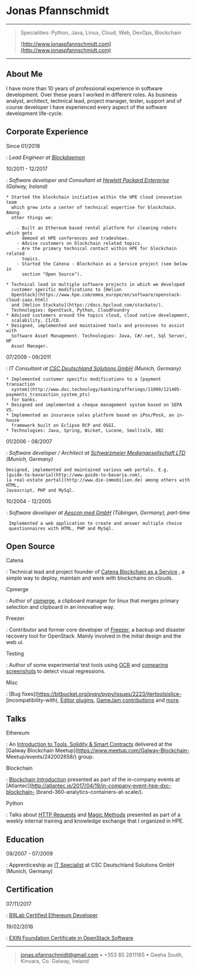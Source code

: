 Jonas Pfannschmidt
==================

----

>  Specialities: Python, Java, Linux, Cloud, Web, DevOps, Blockchain
>
>  [http://www.jonaspfannschmidt.com](http://www.jonaspfannschmidt.com)

----

About Me
--------

I have more than 10 years of professional experience in software development. 
Over these years I worked in different roles. As business analyst, architect, 
technical lead, project manager, tester, support and of course developer I have
experienced every aspect of the software development life-cycle.

Corporate Experience
--------------------

Since 01/2018

:   *Lead Engineer at [Blockdaemon](https://www.blockdaemon.com)*

10/2011 - 12/2017

:   *Software developer and Consultant at [Hewlett Packard 
    Enterprise](https://www.hpe.com) (Galway, Ireland)*

    * Started the blockchain initiative within the HPE cloud innovation team
      which grew into a center of technical expertise for blockchain. Among
      other things we:

        - Built an Ethereum based rental platform for cleaning robots which gets 
          demoed at HPE conferences and tradeshows.
        - Advise customers on blockchain related topics.
        - Are the primary technical contact within HPE for blockchain related 
          topics.
        - Started the Catena - Blockchain as a Service project (see below in 
          section "Open Source").

    * Technical lead in multiple software projects in which we developed 
      customer specific modifications to [Helion 
      OpenStack](https://www.hpe.com/emea_europe/en/software/openstack-cloud-iaas.html) 
      and [Helion Stackato](https://docs.hpcloud.com/stackato/). 
      Technologies: OpenStack, Python, CloudFoundry
    * Advised customers around the topics cloud, cloud native development, 
      scalability, CI/CD.
    * Designed, implemented and maintained tools and processes to assist with
      Software Asset Management. Technologies: Java, C#/.net, Sql Server, HP
      Asset Manager.


07/2009 - 09/2011

:   *IT Consultant at [CSC Deutschland Solutions GmbH](http://www.csc.com/)
    (Munich, Germany)*

    * Implemented customer specific modifications to a [payment transaction 
      system](http://www.dxc.technology/banking/offerings/11090/121405-payments_transaction_system_pts) 
      for banks.
    * Designed and implemented a cheque management system based on SEPA V5.
    * Implemented an insurance sales platform based on iPos/PosX, an in-house
      framework built on Eclipse RCP and OSGI.
    * Technologies: Java, Spring, Wicket, Lucene, Smalltalk, DB2

01/2006 - 08/2007

:   *Software developer / Architect at [Schwarzmeier Mediengesellschaft 
    LTD](http://schwarzmeier-medien.de/) (Munich, Germany)*

    Designed, implemented and maintained various web portals. E.g.
    [guide-to-bavaria](http://www.guide-to-bavaria.com),
    [a real-estate portal](http://www.die-immobilien.de) among others with HTML, 
    Javascript, PHP and MySql.

10/2004 - 12/2005

:    *Software developer at [Aescon med GmbH](http://www.aesconmed.de/) 
     (Tübingen, Germany), part-time*

     Implemented a web application to create and answer multiple choice 
     questionnaires with HTML, PHP and MySql.

Open Source
-----------

Catena

:   Technical lead and project founder of 
    [Catena Blockchain as a Service](https://github.com/HewlettPackard/Catena)
    , a simple way to deploy, maintain and work with blockchains on clouds.

Cpmerge

:   Author of [cpmerge](http://jonaspfannschmidt.com/cpmerge.html), a 
    clipboard manager for linux that merges primary selection and clipboard in 
    an innovative way.

Freezer

: Contributor and former core developer of
  [Freezer](https://wiki.openstack.org/wiki/Freezer), a backup and disaster
  recovery tool for OpenStack. Mainly involved in the initial design and the web
  ui.

Testing

: Author of some experimental test tools using
  [OCR](https://github.com/JonasPf/ocr_testtool) and [comparing
  screenshots](https://github.com/JonasPf/testtools) to detect visual
  regressions.

Misc

: [Bug fixes](https://bitbucket.org/pypy/pypy/issues/2223/itertoolsislice-
  [incompatibility-with), [Editor plugins](https://github.com/JonasPf/JumpTo),
  [GameJam contributions](http://jonaspfannschmidt.com/gamejam2014.html) and
  [more](http://jonaspfannschmidt.com/).

Talks
-----

Ethereum

: An [Introduction to Tools, Solidity & Smart
  Contracts](http://jonaspfannschmidt.com/eth_workshop/index.html) delivered at
  the [Galway Blockchain Meetup](https://www.meetup.com/Galway-Blockchain-
  Meetup/events/242002658/) group.

Blockchain

: [Blockchain
  Introduction](http://jonaspfannschmidt.com/Atlantec%202017%20Blockchain.pptx)
  presented as part of the in-company events at
  [Atlantec](http://atlantec.ie/2017/04/19/in-company-event-hpe-dxc-blockchain-
  [brand-360-analytics-containers-at-scale/).

Python

: Talks about [HTTP Requests](http://jonaspfannschmidt.com/http_requests.html)
  and [Magic Methods](http://jonaspfannschmidt.com/magic_methods.html) presented
  as part of a weekly internal training and knowledge exchange that I organized
  in HPE.

Education
---------

09/2007 - 07/2009

: Apprenticeship as [IT Specialist](https://www.bibb.de/tools/berufesuche/index.php/certificate_supplement/en/fachinformatiker_fr_anwendungsentwicklung_e.pdf) 
  at CSC Deutschland Solutions GmbH (Munich, Germany)

Certification
-------------

07/11/2017

: [B9Lab Certified Ethereum Developer](https://academy.b9lab.com/courses/course-v1:B9lab+ETH-18+2017-11/about)

19/02/2016

: [EXIN Foundation Certificate in OpenStack Software](http://jonaspfannschmidt.com/CV/EXIN.pdf)

----

> <jonas.pfannschmidt@gmail.com> • +353 85 2811165 • Geeha South, Kinvara, Co. Galway, Ireland
